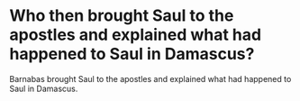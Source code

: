 # Who then brought Saul to the apostles and explained what had happened to Saul in Damascus?

Barnabas brought Saul to the apostles and explained what had happened to Saul in Damascus.
